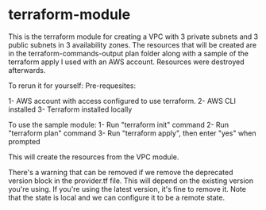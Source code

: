 # terraform-module

This is the terraform module for creating a VPC with 3 private subnets and 3 public subnets in 3 availability zones. The resources that will be created are in the terraform-commands-output plan folder along with a sample of the terraform apply I used with an AWS account. Resources were destroyed afterwards.

To rerun it for yourself:
Pre-requesites:

1- AWS account with access configured to use terraform.
2- AWS CLI installed
3- Terraform installed locally

To use the sample module:
1- Run "terraform init" command
2- Run "terraform plan" command
3- Run "terraform apply", then enter "yes" when prompted

This will create the resources from the VPC module.

There's a warning that can be removed if we remove the deprecated version block in the provider.tf file. This will depend on the existing version you're using. If you're using the latest version, it's fine to remove it.
Note that the state is local and we can configure it to be a remote state.
